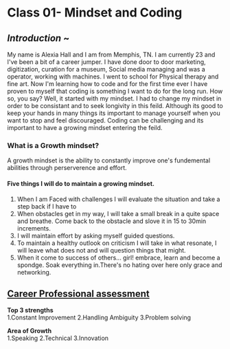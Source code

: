 # Class 01- Mindset and Coding

## _Introduction_ ~

My name is Alexia Hall and I am from Memphis, TN. I am currently 23 and I've been a bit of a career jumper. I have done door to door marketing, digitization, curation for a museum, Social media managing and was a operator, working with machines. I went to school for Physical therapy and fine art. Now I'm learning how to code and for the first time ever I have proven to myself that coding is something I want to do for the long run. How so, you say? Well, it started with my mindset. I had to change my mindset in order to be consistant and to seek longivity in this feild. Although its good to keep your hands in many things its important to manage yourself when you want to stop and feel discouraged. Coding can be challenging and its important to have a growing mindset entering the feild.

### What is a Growth mindset?

A growth mindset is the ability to constantly improve one's fundemental abilities through perserverence and effort.

#### Five things I will do to maintain a growing mindset.

1. When I am Faced with challenges I will evaluate the situation and take a step back if I have to
2. When obstacles get in my way, I will take a small break in a quite space and breathe. Come back to the obstacle and slove it in 15 to 30min increments.
3. I will maintain effort by asking myself guided questions.
4. To maintain a healthy outlook on criticism I will take in what resonate, I will leave what does not and will question things that might.
5. When it come to success of others... girl! embrace, learn and become a spondge. Soak everything in.There's no hating over here only grace and networking.

## [Career Professional assessment](/https://codefellows.github.io/common_curriculum/career_coaching/common/professional-competencies)

**Top 3 strengths** </br>
1.Constant Improvement
2.Handling Ambiguity
3.Problem solving

**Area of Growth** </br>
1.Speaking
2.Technical
3.Innovation
